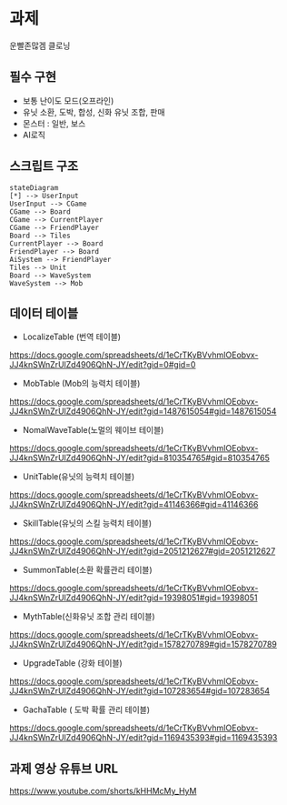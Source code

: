 # 과제

운빨존많겜 클로닝

## 필수 구현

-  보통 난이도 모드(오프라인)
- 유닛 소환, 도박, 합성, 신화 유닛 조합, 판매
- 몬스터 : 일반, 보스
- AI로직

## 스크립트 구조

```mermaid
stateDiagram
[*] --> UserInput
UserInput --> CGame
CGame --> Board
CGame --> CurrentPlayer
CGame --> FriendPlayer
Board --> Tiles
CurrentPlayer --> Board 
FriendPlayer --> Board
AiSystem --> FriendPlayer
Tiles --> Unit
Board --> WaveSystem
WaveSystem --> Mob
```

## 데이터 테이블


- LocalizeTable (번역 테이블)

https://docs.google.com/spreadsheets/d/1eCrTKyBVvhmIOEobvx-JJ4knSWnZrUlZd4906QhN-JY/edit?gid=0#gid=0

- MobTable (Mob의 능력치 테이블)

https://docs.google.com/spreadsheets/d/1eCrTKyBVvhmIOEobvx-JJ4knSWnZrUlZd4906QhN-JY/edit?gid=1487615054#gid=1487615054

-  NomalWaveTable(노멀의 웨이브 테이블)

https://docs.google.com/spreadsheets/d/1eCrTKyBVvhmIOEobvx-JJ4knSWnZrUlZd4906QhN-JY/edit?gid=810354765#gid=810354765

- UnitTable(유닛의 능력치 테이블)

https://docs.google.com/spreadsheets/d/1eCrTKyBVvhmIOEobvx-JJ4knSWnZrUlZd4906QhN-JY/edit?gid=41146366#gid=41146366

- SkillTable(유닛의 스킬 능력치 테이블)

https://docs.google.com/spreadsheets/d/1eCrTKyBVvhmIOEobvx-JJ4knSWnZrUlZd4906QhN-JY/edit?gid=2051212627#gid=2051212627

- SummonTable(소환 확률관리 테이블)

https://docs.google.com/spreadsheets/d/1eCrTKyBVvhmIOEobvx-JJ4knSWnZrUlZd4906QhN-JY/edit?gid=19398051#gid=19398051

- MythTable(신화유닛 조합 관리 테이블)

https://docs.google.com/spreadsheets/d/1eCrTKyBVvhmIOEobvx-JJ4knSWnZrUlZd4906QhN-JY/edit?gid=1578270789#gid=1578270789


-  UpgradeTable (강화 테이블)

https://docs.google.com/spreadsheets/d/1eCrTKyBVvhmIOEobvx-JJ4knSWnZrUlZd4906QhN-JY/edit?gid=107283654#gid=107283654


- GachaTable ( 도박 확률 관리 테이블)

https://docs.google.com/spreadsheets/d/1eCrTKyBVvhmIOEobvx-JJ4knSWnZrUlZd4906QhN-JY/edit?gid=1169435393#gid=1169435393



## 과제 영상 유튜브 URL

https://www.youtube.com/shorts/kHHMcMy_HyM